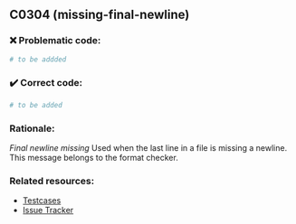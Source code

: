 ## C0304 (missing-final-newline)

### :x: Problematic code:

```python
# to be addded
```

### :heavy_check_mark: Correct code:

```python
# to be added
```

### Rationale:

 *Final newline missing*
  Used when the last line in a file is missing a newline. This message belongs
  to the format checker.



### Related resources:

- [Testcases](#)
- [Issue Tracker](https://github.com/PyCQA/pylint/issues?q=is%3Aissue+%22missing-final-newline%22+OR+%22C0304%22)
